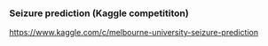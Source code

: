 ### Seizure prediction (Kaggle competititon)

https://www.kaggle.com/c/melbourne-university-seizure-prediction